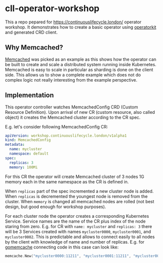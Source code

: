 # cll-operator-workshop

This a repo pepared for https://continuouslifecycle.london/ operator workshop.
It demonstrates how to create a basic operator using [operatorkit][operatorkit]
and generated CRD client.

## Why Memcached?

[Memcached][memcached] was picked as an example as this shows how the operator
can be built to create and scale a distributed system running inside
Kubernetes. Memcached is easy to scale in particular as sharding is done on the
client side. This allows us to show a complete example which does not do
complex logic not really interesting from the example perspective.

## Implementation

This operator controller watches MemcachedConfig CRD (Custom Resource
Definition). Upon arrival of new CR (custom resource, also called object) it
creates the Memcached cluster according to the CR spec.

E.g. let's consider following MemcachedConfig CR:

```yaml
apiVersion: workshop.continuouslifecycle.london/v1alpha1
kind: MemcachedConfig
metadata:
  name: mycluster
  namespace: default
spec:
  replicas: 3
  memory: 100Mi
```

For this CR the operator will create Memcached cluster of 3 nodes 1G memory
each in the same namespace as the CR is defined in.

When `replicas` part of the spec incremented a new cluster node is added. When
`replicas` is decremented the youngest node is removed from the cluster.
When `memory` is changed all memcached nodes are rolled (not best design, but
good enough for workshop purposes).

For each cluster node the operator creates a corresponding Kubernetes Service.
Service names are the name of the CR plus index of the node staring from zero.
E.g. for CR with `name: mycluster` and `replicas: 3` there will be 3 Services
created with names `mycluster0000`, `mycluster0001`, and `mycluster0002`. This
is predictable and allows to connect easily to all nodes by the client with
knowledge of name and number of replicas. E.g. for [gomemcache][gomemcache]
connecting code in this case can look like:

```go
memcache.New("mycluster0000:11211", "mycluster0001:11211", "mycluster0002:11212")
```

[gomemcache]: https://github.com/bradfitz/gomemcache
[memcached]: https://memcached.org/
[operatorkit]: https://github.com/giantswarm/operatorkit
